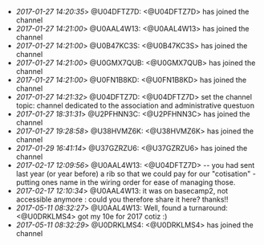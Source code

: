 * _2017-01-27 14:20:35_> @U04DFTZ7D: <@U04DFTZ7D> has joined the channel
* _2017-01-27 14:21:00_> @U0AAL4W13: <@U0AAL4W13> has joined the channel
* _2017-01-27 14:21:00_> @U0B47KC3S: <@U0B47KC3S> has joined the channel
* _2017-01-27 14:21:00_> @U0GMX7QUB: <@U0GMX7QUB> has joined the channel
* _2017-01-27 14:21:00_> @U0FN1B8KD: <@U0FN1B8KD> has joined the channel
* _2017-01-27 14:21:32_> @U04DFTZ7D: <@U04DFTZ7D> set the channel topic: channel dedicated to the association and administrative questuon 
* _2017-01-27 18:31:31_> @U2PFHNN3C: <@U2PFHNN3C> has joined the channel
* _2017-01-27 19:28:58_> @U38HVMZ6K: <@U38HVMZ6K> has joined the channel
* _2017-01-29 16:41:14_> @U37GZRZU6: <@U37GZRZU6> has joined the channel
* _2017-02-17 12:09:56_> @U0AAL4W13: <@U04DFTZ7D>  -- you had sent last year (or year before) a rib so that we could pay for our "cotisation" - putting ones name in the wiring order for ease of managing those. 
* _2017-02-17 12:10:34_> @U0AAL4W13: it was on basecamp2, not accessible anymore : could you therefore share it here? thanks!!
* _2017-05-11 08:32:27_> @U0AAL4W13: Well, found a turnaround: <@U0DRKLMS4> got my 10e for 2017 cotiz :)
* _2017-05-11 08:32:29_> @U0DRKLMS4: <@U0DRKLMS4> has joined the channel
